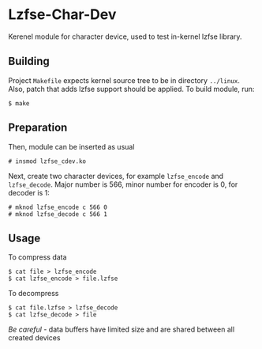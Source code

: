 # Lzfse-Char-Dev
Kerenel module for character device, used to test in-kernel lzfse library.

## Building
Project `Makefile` expects kernel source tree to be in directory `../linux`.
Also, patch that adds lzfse support should be applied.
To build module, run:
```
$ make
```

## Preparation
Then, module can be inserted as usual
```
# insmod lzfse_cdev.ko
```
Next, create two character devices, for example `lzfse_encode` and `lzfse_decode`.
Major number is 566, minor number for encoder is 0, for decoder is 1:
```
# mknod lzfse_encode c 566 0
# mknod lzfse_decode c 566 1
```

## Usage
To compress data
```
$ cat file > lzfse_encode
$ cat lzfse_encode > file.lzfse
```
To decompress
```
$ cat file.lzfse > lzfse_decode
$ cat lzfse_decode > file
```

_Be careful_ - data buffers have limited size and are shared between all created devices
